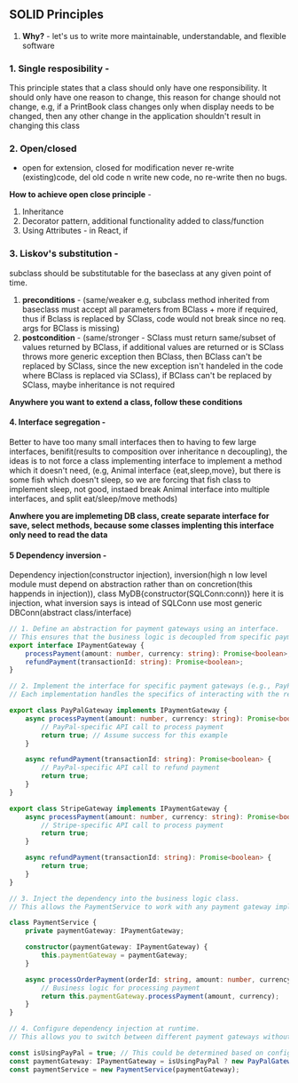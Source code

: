 ## SOLID Principles
1. **Why?**  - let's us to write more maintainable, understandable, and flexible software  

### 1. **Single resposibility** - 
This principle states that a class should only have one responsibility. It should only have one reason to change, this reason for change should not change, e.g, if a PrintBook class changes only when display needs to be changed, then any other change in the application shouldn't result in changing this class

### 2. **Open/closed** 
- open for extension, closed for modification never re-write (existing)code, del old code n write new code, no re-write then no bugs.  

**How to achieve open close principle** - 
1. Inheritance
2. Decorator pattern, additional functionality added to class/function
3. Using Attributes - in React, if 

### 3. **Liskov's substitution** - 
subclass should be substitutable for the baseclass at any given point of time. 
1. **preconditions** - (same/weaker e.g, subclass method inherited from baseclass must accept all parameters from BClass + more if required, thus if Bclass is replaced by SClass, code would not break since no req. args for BClass is missing)
2. **postcondition** - (same/stronger - SClass must return same/subset of values returned by BClass, if additional values are returned or is SClass throws more generic exception then BClass, then BClass can't be replaced by SClass, since the new exception isn't handeled in the code where BClass is replaced via SClass), if BClass can't be replaced by SClass, maybe inheritance is not required

**Anywhere you want to extend a class, follow these conditions**

#### 4. **Interface segregation** -  
Better to have too many small interfaces then to having to few large interfaces, benifit(results to composition over inheritance n decoupling), the ideas is to not force a class implementing interface to implement a method which it doesn't need, (e.g, Animal interface {eat,sleep,move}, but there is some fish which doesn't sleep, so we are forcing that fish class to implement sleep, not good, instaed break Animal interface into multiple interfaces, and split eat/sleep/move methods)

**Anwhere you are implemeting DB class, create separate interface for save, select methods, because some classes implenting this interface only need to read the data**

#### 5 **Dependency inversion** - 
Dependency injection(constructor injection), inversion(high n low level module must depend on abstraction rather than on concretion(this happends in injection)), class MyDB{constructor(SQLConn:conn)} here it is injection, what inversion says is intead of SQLConn use most generic DBConn(abstract class/interface)
```typescript
// 1. Define an abstraction for payment gateways using an interface.
// This ensures that the business logic is decoupled from specific payment gateway implementations.
export interface IPaymentGateway {
    processPayment(amount: number, currency: string): Promise<boolean>;
    refundPayment(transactionId: string): Promise<boolean>;
}

// 2. Implement the interface for specific payment gateways (e.g., PayPal, Stripe).
// Each implementation handles the specifics of interacting with the respective payment gateway's API.

export class PayPalGateway implements IPaymentGateway {
    async processPayment(amount: number, currency: string): Promise<boolean> {
        // PayPal-specific API call to process payment
        return true; // Assume success for this example
    }

    async refundPayment(transactionId: string): Promise<boolean> {
        // PayPal-specific API call to refund payment
        return true;
    }
}

export class StripeGateway implements IPaymentGateway {
    async processPayment(amount: number, currency: string): Promise<boolean> {
        // Stripe-specific API call to process payment
        return true;
    }

    async refundPayment(transactionId: string): Promise<boolean> {
        return true;
    }
}

// 3. Inject the dependency into the business logic class.
// This allows the PaymentService to work with any payment gateway implementation that adheres to the IPaymentGateway interface.

class PaymentService {
    private paymentGateway: IPaymentGateway;

    constructor(paymentGateway: IPaymentGateway) {
        this.paymentGateway = paymentGateway;
    }

    async processOrderPayment(orderId: string, amount: number, currency: string): Promise<boolean> {
        // Business logic for processing payment
        return this.paymentGateway.processPayment(amount, currency);
    }
}

// 4. Configure dependency injection at runtime.
// This allows you to switch between different payment gateways without changing the business logic code.

const isUsingPayPal = true; // This could be determined based on configuration
const paymentGateway: IPaymentGateway = isUsingPayPal ? new PayPalGateway() : new StripeGateway();
const paymentService = new PaymentService(paymentGateway);
```
